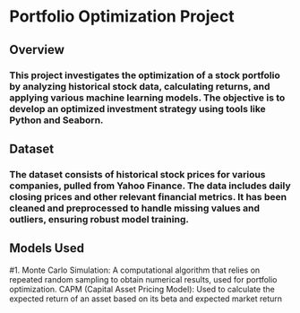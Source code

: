 # Portfolio Optimization Project

## Overview
### This project investigates the optimization of a stock portfolio by analyzing historical stock data, calculating returns, and applying various machine learning models. The objective is to develop an optimized investment strategy using tools like Python and Seaborn.

## Dataset
### The dataset consists of historical stock prices for various companies, pulled from Yahoo Finance. The data includes daily closing prices and other relevant financial metrics. It has been cleaned and preprocessed to handle missing values and outliers, ensuring robust model training.

## Models Used
#1. Monte Carlo Simulation: A computational algorithm that relies on repeated random sampling to obtain numerical results, used for portfolio optimization.
CAPM (Capital Asset Pricing Model): Used to calculate the expected return of an asset based on its beta and expected market return
